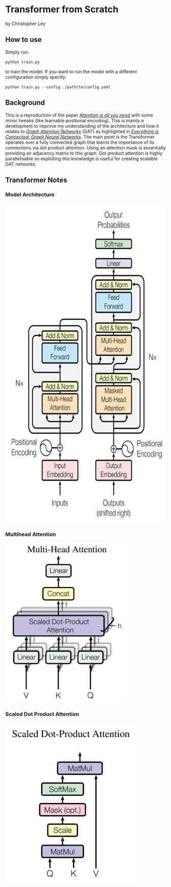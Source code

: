 # Transformer from Scratch
by Christopher Ley 

## How to use
Simply run: 
    
    python train.py

to train the model. If you want to run the model with a different configuration simply specify:

    python train.py --config ./path/to/config.yaml

## Background
This is a reproduction of the paper [_Attention is all you need_](https://arxiv.org/abs/1706.03762) with some minor 
tweaks (like learnable positional encoding). This is mainly a development to improve my understanding of the 
architecture and how it relates to [_Graph Attention Networks_](https://arxiv.org/abs/1710.10903) (GAT) as highlighted in 
[_Everything is Connected: Graph Neural Networks_](https://arxiv.org/abs/2301.08210). The main point is the Transformer 
operates over a fully connected graph that learns the importance of its connections via dot product attention. Using an
attention mask is essentially providing an adjacency matrix to this graph. Dot product attention is highly 
parallelisable so exploiting this knowledge is useful for creating scalable GAT networks.

## Transformer Notes
### Model Architecture
<img src="./static/model_architecture.png" height="1000" title="Model Architecture" alt="A diagram of one block of the transformer">

### Multihead Attention

<img src="./static/multihead_attention.png" height="500" title="Model Architecture" alt="A diagram of one block of the transformer">

### Scaled Dot Product Attention

<img src="./static/scaled_dot_product_attention.png" height="500" title="Model Architecture" alt="A diagram of one block of the transformer">
